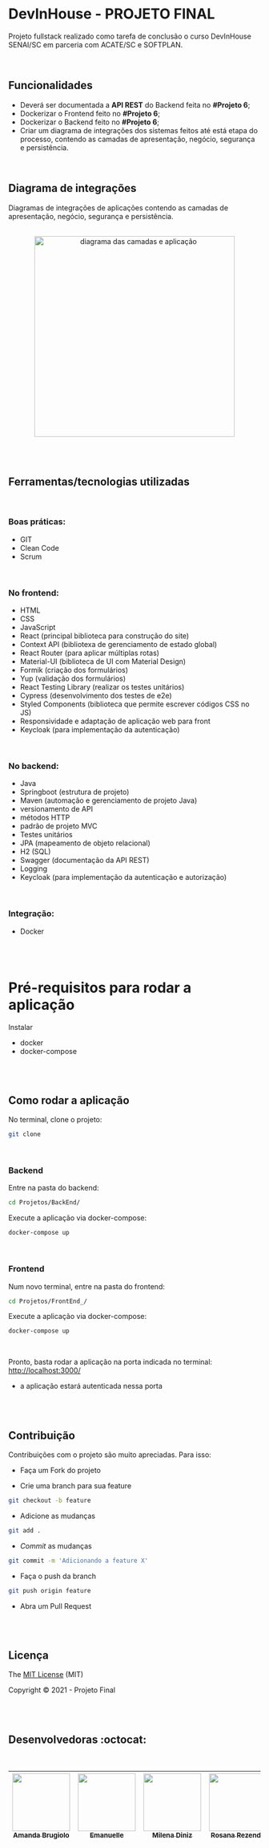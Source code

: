 # DevInHouse - PROJETO FINAL

Projeto fullstack realizado como tarefa de conclusão o curso DevInHouse SENAI/SC em parceria com ACATE/SC e SOFTPLAN.

<br>

## Funcionalidades

- Deverá ser documentada a **API REST** do Backend feita no **#Projeto 6**;
- Dockerizar o Frontend feito no **#Projeto 6**;
- Dockerizar o Backend feito no **#Projeto 6**;
- Criar um diagrama de integrações dos sistemas feitos até está etapa do processo, contendo as camadas de apresentação, negócio, segurança e persistência.

<br>

## Diagrama de integrações

Diagramas de integrações de aplicações contendo as camadas de apresentação, negócio, segurança e persistência.

<br>

<div align="center">
  <img  width='400' src='https://user-images.githubusercontent.com/45580434/130707396-b277b7f9-cd7e-4153-9e9e-763c645a1bc8.png' alt="diagrama das camadas e aplicação">
</div>

<br><br>

## Ferramentas/tecnologias utilizadas

<br>

### Boas práticas:

- GIT
- Clean Code
- Scrum

<br>

### No frontend:

- HTML
- CSS
- JavaScript
- React (principal biblioteca para construção do site)
- Context API (bibliotexa de gerenciamento de estado global)
- React Router (para aplicar múltiplas rotas)
- Material-UI (biblioteca de UI com Material Design)
- Formik (criação dos formulários)
- Yup (validação dos formulários)
- React Testing Library (realizar os testes unitários)
- Cypress (desenvolvimento dos testes de e2e)
- Styled Components (biblioteca que permite escrever códigos CSS no JS)
- Responsividade e adaptação de aplicação web para front
- Keycloak (para implementação da autenticação)

<br>

### No backend:

- Java
- Springboot (estrutura de projeto)
- Maven (automação e gerenciamento de projeto Java)
- versionamento de API
- métodos HTTP
- padrão de projeto MVC
- Testes unitários
- JPA (mapeamento de objeto relacional)
- H2 (SQL)
- Swagger (documentação da API REST)
- Logging
- Keycloak (para implementação da autenticação e autorização)

<br>

### Integração:

- Docker

<br><br>

# Pré-requisitos para rodar a aplicação

Instalar
- docker
- docker-compose

<br><br>

## Como rodar a aplicação

No terminal, clone o projeto:

```bash
git clone
```

<br>

### Backend

Entre na pasta do backend:

```bash
cd Projetos/BackEnd/
```

Execute a aplicação via docker-compose:

```bash
docker-compose up
```

<br>

### Frontend

Num novo terminal, entre na pasta do frontend:

```bash
cd Projetos/FrontEnd_/
```

Execute a aplicação via docker-compose:

```bash
docker-compose up
```

<br>

Pronto, basta rodar a aplicação na porta indicada no terminal: [http://localhost:3000/](http://localhost:3000/)
- a aplicação estará autenticada nessa porta


<br><br>

## Contribuição

Contribuições com o projeto são muito apreciadas. Para isso:

- Faça um Fork do projeto

- Crie uma branch para sua feature

```bash
git checkout -b feature
```

- Adicione as mudanças

```bash
git add .
```

- _Commit_ as mudanças

```bash
git commit -m 'Adicionando a feature X'
```

- Faça o push da branch

```bash
git push origin feature
```

- Abra um Pull Request

<br><br>

## Licença

The [MIT License]() (MIT)

Copyright :copyright: 2021 - Projeto Final

<br><br>

## Desenvolvedoras :octocat:

<br>

<div align="center">

| [<img src="https://avatars.githubusercontent.com/u/47026392?s=460&u=8d55f59b971be6ff3db89146f223fe6cfacbf18c&v=4" width=115><br><sub>Amanda Brugiolo</sub>](https://github.com/abrugiolo) | [<img src="https://avatars.githubusercontent.com/u/40336369?s=460&v=4" width=115><br><sub>Emanuelle</sub>](https://github.com/manubf) | [<img src="https://avatars.githubusercontent.com/u/74935208?s=460&u=e7c6909558ba5031978f43ee77810c4191e05d75&v=4" width=115><br><sub>Milena Diniz</sub>](https://github.com/milena-diniz) | [<img src="https://avatars.githubusercontent.com/u/45580434?s=460&u=07188d0258859fc94b46983bcb85c09b4d7c5daf&v=4" width=115><br><sub>Rosana Rezende</sub>](https://github.com/rosanarezende) |
| :---------------------------------------------------------------------------------------------------------------------------------------------------------------------------------------: | :-----------------------------------------------------------------------------------------------------------------------------------: | :---------------------------------------------------------------------------------------------------------------------------------------------------------------------------------------: | :------------------------------------------------------------------------------------------------------------------------------------------------------------------------------------------: |

</div>

